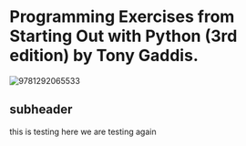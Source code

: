 # Programming Exercises from Starting Out with Python (3rd edition) by Tony Gaddis.

![9781292065533](https://user-images.githubusercontent.com/63537226/147760992-8bdac070-8d6a-424d-9a97-3cdd84b705d4.png)

## subheader
this is testing
here we are testing again